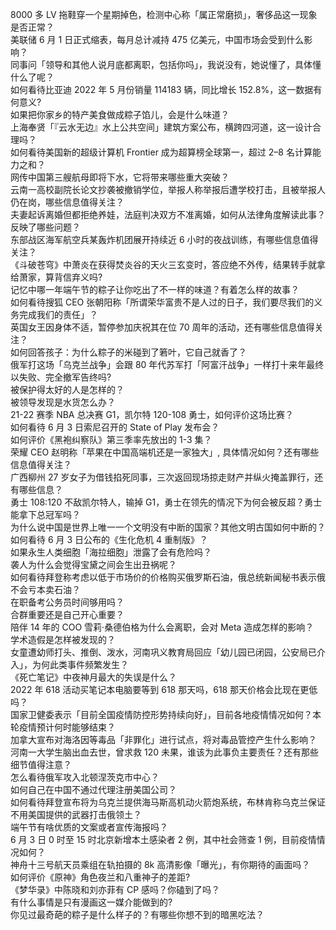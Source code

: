 8000 多 LV 拖鞋穿一个星期掉色，检测中心称「属正常磨损」，奢侈品这一现象是否正常？  
美联储 6 月 1 日正式缩表，每月总计减持 475 亿美元，中国市场会受到什么影响？  
同事问「领导和其他人说月底都离职，包括你吗」，我说没有，她说懂了，具体懂什么了呢？  
如何看待比亚迪 2022 年 5 月份销量 114183 辆，同比增长 152.8%，这一数据有何意义?  
如果把你家乡的特产美食做成粽子馅儿，会是什么味道？  
上海奉贤「『云水无边』水上公共空间」建筑方案公布，横跨四河道，这一设计合理吗？  
如何看待美国新的超级计算机 Frontier 成为超算榜全球第一，超过 2–8 名计算能力之和？  
网传中国第三艘航母即将下水，它将带来哪些重大突破？  
云南一高校副院长论文抄袭被撤销学位，举报人称举报后遭学校打击，且被举报人仍在岗，哪些信息值得关注？  
夫妻起诉离婚但都拒绝养娃，法庭判决双方不准离婚，如何从法律角度解读此事？反映了哪些问题？  
东部战区海军航空兵某轰炸机团展开持续近 6 小时的夜战训练，有哪些信息值得关注？  
《斗破苍穹》中萧炎在获得焚炎谷的天火三玄变时，答应绝不外传，结果转手就拿给萧家，算背信弃义吗?  
记忆中哪一年端午节的粽子让你吃出了不一样的味道？有着怎么样的故事？  
如何看待搜狐 CEO 张朝阳称「所谓荣华富贵不是人过的日子，我们要尽我们的义务完成我们的责任」？  
英国女王因身体不适，暂停参加庆祝其在位 70 周年的活动，还有哪些信息值得关注？  
如何回答孩子：为什么粽子的米碰到了箬叶，它自己就香了？  
俄军打这场「乌克兰战争」会跟 80 年代苏军打「阿富汗战争」一样打十来年最终以失败、完全撤军告终吗?  
被保护得太好的人是怎样的？  
被领导发现是水货怎么办？  
21-22 赛季 NBA 总决赛 G1，凯尔特 120-108 勇士，如何评价这场比赛？  
如何看待 6 月 3 日索尼召开的 State of Play 发布会？  
如何评价《黑袍纠察队》第三季率先放出的 1-3 集？  
荣耀 CEO 赵明称「苹果在中国高端机还是一家独大」, 具体情况如何？还有哪些信息值得关注？  
广西柳州 27 岁女子为借钱掐死同事，三次返回现场掠走财产并纵火掩盖罪行，还有哪些信息？  
勇士 108:120 不敌凯尔特人，输掉 G1，勇士在领先的情况下为何会被反超？勇士能拿下总冠军吗？  
为什么说中国是世界上唯一一个文明没有中断的国家？其他文明古国如何中断的？  
如何看待 6 月 3 日公布的《生化危机 4 重制版》？  
如果永生人类细胞「海拉细胞」泄露了会有危险吗？  
袭人为什么会觉得宝黛之间会生出丑祸呢？  
如何看待拜登称考虑以低于市场价的价格购买俄罗斯石油，俄总统新闻秘书表示俄不会亏本卖石油？  
在职备考公务员时间够用吗？  
合群重要还是自己开心重要？  
陪伴 14 年的 COO 雪莉·桑德伯格为什么会离职，会对 Meta 造成怎样的影响？  
学术造假是怎样被发现的？  
女童遭幼师打头、推倒、泼水，河南巩义教育局回应「幼儿园已闭园，公安局已介入」，为何此类事件频繁发生？  
《死亡笔记》中夜神月最大的失误是什么？  
2022 年 618 活动买笔记本电脑要等到 618 那天吗，618 那天价格会比现在更低吗？  
国家卫健委表示「目前全国疫情防控形势持续向好」，目前各地疫情情况如何？本轮疫情预计何时能够结束？  
加拿大宣布对海洛因等毒品「非罪化」进行试点，将对毒品管控产生什么影响？  
河南一大学生脑出血去世，曾求救 120 未果，谁该为此事负主要责任？还有那些细节值得注意？  
怎么看待俄军攻入北顿涅茨克市中心？  
如何自己在中国不通过代理注册美国公司？  
如何看待拜登宣布将为乌克兰提供海马斯高机动火箭炮系统，布林肯称乌克兰保证不用美国提供的武器打击俄领土？  
端午节有啥优质的文案或者宣传海报吗？  
6 月 3 日 0 时至 15 时北京新增本土感染者 2 例，其中社会筛查 1 例，目前疫情情况如何？  
神舟十三号航天员乘组在轨拍摄的 8k 高清影像「曝光」，有你期待的画面吗？  
如何评价《原神》角色夜兰和八重神子的差距?  
《梦华录》中陈晓和刘亦菲有 CP 感吗？你磕到了吗？  
有什么事情是只有漫画这一媒介能做到的?  
你见过最奇葩的粽子是什么样子的？有哪些你想不到的暗黑吃法？  
